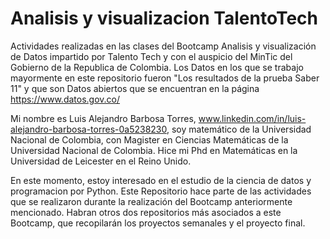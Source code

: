 # Analisis y visualizacion TalentoTech
Actividades realizadas en las clases del Bootcamp Analisis y visualización de Datos impartido por Talento Tech y con el auspicio del MinTic del Gobierno de la Republica de Colombia. Los Datos en los que se trabajo mayormente en este repositorio fueron "Los resultados de la prueba Saber 11" y que son Datos abiertos que se encuentran en la página https://www.datos.gov.co/ 

Mi nombre es Luis Alejandro Barbosa Torres, www.linkedin.com/in/luis-alejandro-barbosa-torres-0a5238230, soy matemático de la Universidad Nacional de Colombia, con Magister en Ciencias Matemáticas de la Universidad Nacional de Colombia. Hice mi Phd en Matemáticas en la Universidad de Leicester en el Reino Unido.

En este momento, estoy interesado en el estudio de la ciencia de datos y programacion por Python. Este Repositorio hace parte de las actividades que se realizaron durante la realización del Bootcamp anteriormente mencionado. Habran otros dos repositorios más asociados a este Bootcamp, que recopilarán los proyectos semanales y el proyecto final.
